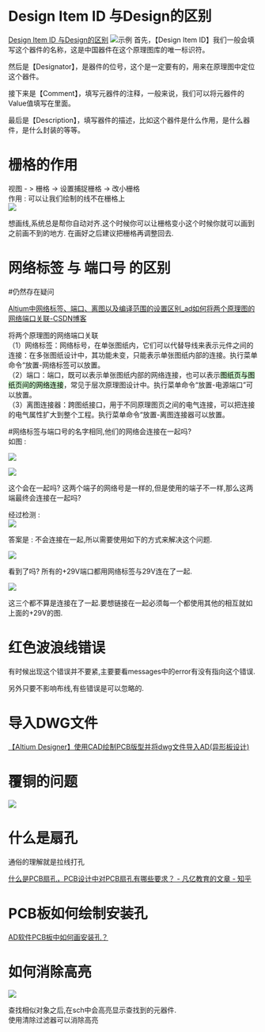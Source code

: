 # Design Item ID 与Design的区别

[Design Item ID 与Design的区别](https://blog.csdn.net/qq_38113006/article/details/109827293#:~:text=%E9%A6%96%E5%85%88%EF%BC%8C%E3%80%90Design%20Item,ID%E3%80%91%E6%88%91%E4%BB%AC%E4%B8%80%E8%88%AC%E4%BC%9A%E5%A1%AB%E5%86%99%E8%BF%99%E4%B8%AA%E5%99%A8%E4%BB%B6%E7%9A%84%E5%90%8D%E7%A7%B0%EF%BC%8C%E8%BF%99%E6%98%AF%E4%B8%AD%E5%9B%BD%E5%99%A8%E4%BB%B6%E5%9C%A8%E8%BF%99%E4%B8%AA%E5%8E%9F%E7%90%86%E5%9B%BE%E5%BA%93%E7%9A%84%E5%94%AF%E4%B8%80%E6%A0%87%E8%AF%86%E7%AC%A6%E3%80%82%20%E7%84%B6%E5%90%8E%E6%98%AF%E3%80%90Designator%E3%80%91%EF%BC%8C%E6%98%AF%E5%99%A8%E4%BB%B6%E7%9A%84%E4%BD%8D%E5%8F%B7%EF%BC%8C%E8%BF%99%E4%B8%AA%E6%98%AF%E4%B8%80%E5%AE%9A%E8%A6%81%E6%9C%89%E7%9A%84%EF%BC%8C%E7%94%A8%E6%9D%A5%E5%9C%A8%E5%8E%9F%E7%90%86%E5%9B%BE%E4%B8%AD%E5%AE%9A%E4%BD%8D%E8%BF%99%E4%B8%AA%E5%99%A8%E4%BB%B6%E3%80%82)
![示例](assets/Pasted%20image%2020231204163236.png)
首先，【Design Item ID】我们一般会填写这个器件的名称，这是中国器件在这个原理图库的唯一标识符。    

然后是【Designator】，是器件的位号，这个是一定要有的，用来在原理图中定位这个器件。   

接下来是【Comment】，填写元器件的注释，一般来说，我们可以将元器件的Value值填写在里面。    

最后是【Description】，填写器件的描述，比如这个器件是什么作用，是什么器件，是什么封装的等等。

# 栅格的作用

视图 - > 栅格 -> 设置捕捉栅格  -> 改小栅格    
作用 : 可以让我们绘制的线不在栅格上  
![](assets/截图_20231205153306.png)

想画线,系统总是帮你自动对齐.这个时候你可以让栅格变小这个时候你就可以画到之前画不到的地方. 在画好之后建议把栅格再调整回去.

# 网络标签 与 端口号 的区别
#仍然存在疑问  

[Altium中网络标签、端口、离图以及编译范围的设置区别\_ad如何将两个原理图的网络端口关联-CSDN博客](https://blog.csdn.net/hzbhao/article/details/120292391)  

将两个原理图的网络端口关联  
（1）网络标签：网络标号，在单张图纸内，它们可以代替导线来表示元件之间的连接：在多张图纸设计中，其功能未变，只能表示单张图纸内部的连接。执行菜单命令“放置-网络标签可以放置。  
（2）端口：端口，既可以表示单张图纸内部的网络连接，也可以表示<mark style="background: #BBFABBA6;">图纸页与图纸页间的网络连接</mark>，常见于层次原理图设计中。执行菜单命令“放置-电源端口”可以放置。  
（3）离图连接器：跨图纸接口，用于不同原理图页之间的电气连接，可以把连接的电气属性扩大到整个工程。执行菜单命令“放置-离图连接器可以放置。  


#网络标签与端口号的名字相同,他们的网络会连接在一起吗?    
如图 :    

![](assets/Pasted%20image%2020231216110238.png)     

![](assets/Pasted%20image%2020231216110247.png)    

这个会在一起吗? 这两个端子的网络号是一样的,但是使用的端子不一样,那么这两端最终会连接在一起吗?    

经过检测 :    
![](assets/截图_20231216125525.png)

答案是 : 不会连接在一起,所以需要使用如下的方式来解决这个问题.

![](assets/截图_20231216130558.png)

看到了吗? 所有的+29V端口都用网络标签与29V连在了一起.

![](assets/截图_20231216142032.png)

这三个都不算是连接在了一起.要想链接在一起必须每一个都使用其他的相互就如上面的+29V的图.
# 红色波浪线错误
有时候出现这个错误并不要紧,主要要看messages中的error有没有指向这个错误.

另外只要不影响布线,有些错误是可以忽略的.

# 导入DWG文件
[【Altium Designer】使用CAD绘制PCB版型并将dwg文件导入AD(异形板设计)](https://blog.csdn.net/ReadAir/article/details/102561869)  


# 覆铜的问题
![](assets/截图_20231211131859.png)


# 什么是扇孔
通俗的理解就是拉线打孔  

[什么是PCB扇孔，PCB设计中对PCB扇孔有哪些要求？ - 凡亿教育的文章 - 知乎](https://zhuanlan.zhihu.com/p/645479634)  

# PCB板如何绘制安装孔
[AD软件PCB板中如何画安装孔？](https://zhuanlan.zhihu.com/p/285362761)   

# 如何消除高亮
![](assets/截图_20231215095006.png)

查找相似对象之后,在sch中会高亮显示查找到的元器件.  
使用清除过滤器可以消除高亮  